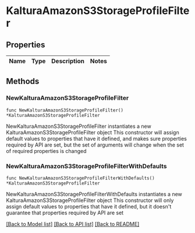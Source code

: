 # KalturaAmazonS3StorageProfileFilter

## Properties

Name | Type | Description | Notes
------------ | ------------- | ------------- | -------------

## Methods

### NewKalturaAmazonS3StorageProfileFilter

`func NewKalturaAmazonS3StorageProfileFilter() *KalturaAmazonS3StorageProfileFilter`

NewKalturaAmazonS3StorageProfileFilter instantiates a new KalturaAmazonS3StorageProfileFilter object
This constructor will assign default values to properties that have it defined,
and makes sure properties required by API are set, but the set of arguments
will change when the set of required properties is changed

### NewKalturaAmazonS3StorageProfileFilterWithDefaults

`func NewKalturaAmazonS3StorageProfileFilterWithDefaults() *KalturaAmazonS3StorageProfileFilter`

NewKalturaAmazonS3StorageProfileFilterWithDefaults instantiates a new KalturaAmazonS3StorageProfileFilter object
This constructor will only assign default values to properties that have it defined,
but it doesn't guarantee that properties required by API are set


[[Back to Model list]](../README.md#documentation-for-models) [[Back to API list]](../README.md#documentation-for-api-endpoints) [[Back to README]](../README.md)


